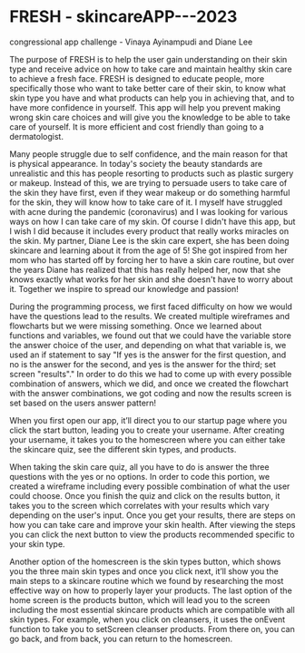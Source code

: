 # FRESH - skincareAPP---2023
congressional app challenge - Vinaya Ayinampudi and Diane Lee

The purpose of FRESH is to help the user gain understanding on their skin type and receive advice on how to take care and maintain healthy skin care to achieve a fresh face. FRESH is designed to educate people, more specifically those who want to take better care of their skin, to know what skin type you have and what products can help you in achieving that, and to have more confidence in yourself. This app will help you prevent making wrong skin care choices and will give you the knowledge to be able to take care of yourself. It is more efficient and cost friendly than going to a dermatologist.

Many people struggle due to self confidence, and the main reason for that is physical appearance. In today's society the beauty standards are unrealistic and this has people resorting to products such as plastic surgery or makeup. Instead of this, we are trying to persuade users to take care of the skin they have first, even if they wear makeup or do something harmful for the skin, they will know how to take care of it. I myself have struggled with acne during the pandemic (coronavirus) and I was looking for various ways on how I can take care of my skin. Of course I didn't have this app, but I wish I did because it includes every product that really works miracles on the skin. My partner, Diane Lee is the skin care expert, she has been doing skincare and learning about it from the age of 5! She got inspired from her mom who has started off by forcing her to have a skin care routine, but over the years Diane has realized that this has really helped her, now that she knows exactly what works for her skin and she doesn't have to worry about it. Together we inspire to spread our knowledge and passion!

During the programming process, we first faced difficulty on how we would have the questions lead to the results. We created multiple wireframes and flowcharts but we were missing something. Once we learned about functions and variables, we found out that we could have the variable store the answer choice of the user, and depending on what that variable is, we used an if statement to say "If yes is the answer for the first question, and no is the answer for the second, and yes is the answer for the third; set screen "results"." In order to do this we had to come up with every possible combination of answers, which we did, and once we created the flowchart with the answer combinations, we got coding and now the results screen is set based on the users answer pattern! 

When you first open our app, it’ll direct you to our startup page where you click the start button, leading you to create your username. After creating your username, it takes you to the homescreen where you can either take the skincare quiz, see the different skin types, and products. 

When taking the skin care quiz, all you have to do is answer the three questions with the yes or no options. In order to code this portion, we created a wireframe including every possible combination of what the user could choose. Once you finish the quiz and click on the results button, it takes you to the screen which correlates with your results which vary depending on the user's input. Once you get your results, there are steps on how you can take care and improve your skin health. After viewing the steps you can click the next button to view the products recommended specific to your skin type. 

Another option of the homescreen is the skin types button, which shows you the three main skin types and once you click next, it’ll show you the main steps to a skincare routine which we found by researching the most effective way on how to properly layer your products. The last option of the home screen is the products button, which will lead you to the screen including the most essential skincare products which are compatible with all skin types. For example, when you click on cleansers, it uses the onEvent function to take you to setScreen cleanser products. From there on, you can go back, and from back, you can return to the homescreen. 


